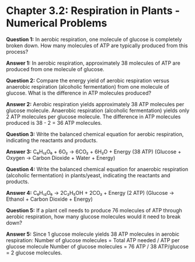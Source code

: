 # Chapter 3.2: Respiration in Plants - Numerical Problems

**Question 1:**
In aerobic respiration, one molecule of glucose is completely broken down. How many molecules of ATP are typically produced from this process?

**Answer 1:**
In aerobic respiration, approximately 38 molecules of ATP are produced from one molecule of glucose.

**Question 2:**
Compare the energy yield of aerobic respiration versus anaerobic respiration (alcoholic fermentation) from one molecule of glucose. What is the difference in ATP molecules produced?

**Answer 2:**
Aerobic respiration yields approximately 38 ATP molecules per glucose molecule.
Anaerobic respiration (alcoholic fermentation) yields only 2 ATP molecules per glucose molecule.
The difference in ATP molecules produced is 38 - 2 = 36 ATP molecules.

**Question 3:**
Write the balanced chemical equation for aerobic respiration, indicating the reactants and products.

**Answer 3:**
C₆H₁₂O₆ + 6O₂ → 6CO₂ + 6H₂O + Energy (38 ATP)
(Glucose + Oxygen → Carbon Dioxide + Water + Energy)

**Question 4:**
Write the balanced chemical equation for anaerobic respiration (alcoholic fermentation) in plants/yeast, indicating the reactants and products.

**Answer 4:**
C₆H₁₂O₆ → 2C₂H₅OH + 2CO₂ + Energy (2 ATP)
(Glucose → Ethanol + Carbon Dioxide + Energy)

**Question 5:**
If a plant cell needs to produce 76 molecules of ATP through aerobic respiration, how many glucose molecules would it need to break down?

**Answer 5:**
Since 1 glucose molecule yields 38 ATP molecules in aerobic respiration:
Number of glucose molecules = Total ATP needed / ATP per glucose molecule
Number of glucose molecules = 76 ATP / 38 ATP/glucose = 2 glucose molecules.
